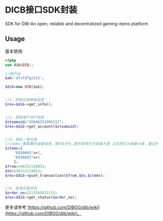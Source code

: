 # DICB接口SDK封装
SDK for DIB-An open, reliable and decentralized gaming-items platform

## Usage

基本使用:

```php
<?php
use dib\DIB;;

//用户ak
$ak='dfsfdfg2332';

$dib=new DIB($ak);


//1、获取分类等级信息
$res=$dib->get_info();


//2、获取用户资产信息
$steamuid="45646312465312";
$res=$dib->get_account($steamuid);


//3、发起一笔交易
//items:要索要的装备信息，键为E开头,数字前两位为装备大类 之后两位为装备小类，最后两位是装备等级,值为装备的数量
$items=[
    "E030603"=>1,
    "E030602"=>2
    ];
$from=546532134853;
$to=546532134853;
$res=$dib->push_transaction($from,$to,$items);


//4、查询交易状态
$order_no=2313565633115;
$res=$dib->get_status($order_no);

```
更多请参考 [https://github.com/DIBGG/dib/wiki](https://github.com/DIBGG/dib/wiki)。